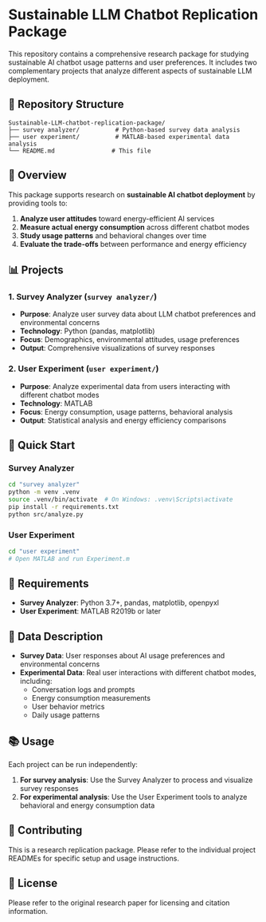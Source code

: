 # Sustainable LLM Chatbot Replication Package

This repository contains a comprehensive research package for studying sustainable AI chatbot usage patterns and user preferences. It includes two complementary projects that analyze different aspects of sustainable LLM deployment.

## 📁 Repository Structure

```
Sustainable-LLM-chatbot-replication-package/
├── survey analyzer/          # Python-based survey data analysis
├── user experiment/          # MATLAB-based experimental data analysis
└── README.md                # This file
```

## 🔬 Overview

This package supports research on **sustainable AI chatbot deployment** by providing tools to:

1. **Analyze user attitudes** toward energy-efficient AI services
2. **Measure actual energy consumption** across different chatbot modes
3. **Study usage patterns** and behavioral changes over time
4. **Evaluate the trade-offs** between performance and energy efficiency

## 📊 Projects

### 1. Survey Analyzer (`survey analyzer/`)
- **Purpose**: Analyze user survey data about LLM chatbot preferences and environmental concerns
- **Technology**: Python (pandas, matplotlib)
- **Focus**: Demographics, environmental attitudes, usage preferences
- **Output**: Comprehensive visualizations of survey responses

### 2. User Experiment (`user experiment/`)
- **Purpose**: Analyze experimental data from users interacting with different chatbot modes
- **Technology**: MATLAB
- **Focus**: Energy consumption, usage patterns, behavioral analysis
- **Output**: Statistical analysis and energy efficiency comparisons

## 🚀 Quick Start

### Survey Analyzer
```bash
cd "survey analyzer"
python -m venv .venv
source .venv/bin/activate  # On Windows: .venv\Scripts\activate
pip install -r requirements.txt
python src/analyze.py
```

### User Experiment
```bash
cd "user experiment"
# Open MATLAB and run Experiment.m
```


## 🔧 Requirements

- **Survey Analyzer**: Python 3.7+, pandas, matplotlib, openpyxl
- **User Experiment**: MATLAB R2019b or later

## 📝 Data Description

- **Survey Data**: User responses about AI usage preferences and environmental concerns
- **Experimental Data**: Real user interactions with different chatbot modes, including:
  - Conversation logs and prompts
  - Energy consumption measurements
  - User behavior metrics
  - Daily usage patterns

## 📚 Usage

Each project can be run independently:

1. **For survey analysis**: Use the Survey Analyzer to process and visualize survey responses
2. **For experimental analysis**: Use the User Experiment tools to analyze behavioral and energy consumption data

## 🤝 Contributing

This is a research replication package. Please refer to the individual project READMEs for specific setup and usage instructions.

## 📄 License

Please refer to the original research paper for licensing and citation information.
